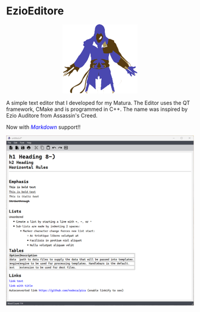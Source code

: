# EzioEditore
<p align="center">
  <img src="https://github.com/stiangglanda/EzioEditore/blob/main/EzioEditore/images/icon.png" style="width:200px;"/>
</p>

A simple text editor that I developed for my Matura. 
The Editor uses the QT framework, CMake and is programmed in C++.
The name was inspired by Ezio Auditore from Assassin's Creed.

Now with <span style="color:blue">*Markdown*</span> support!!

![alt text](https://github.com/stiangglanda/EzioEditore/blob/main/EzioEditoreGUI.png)
